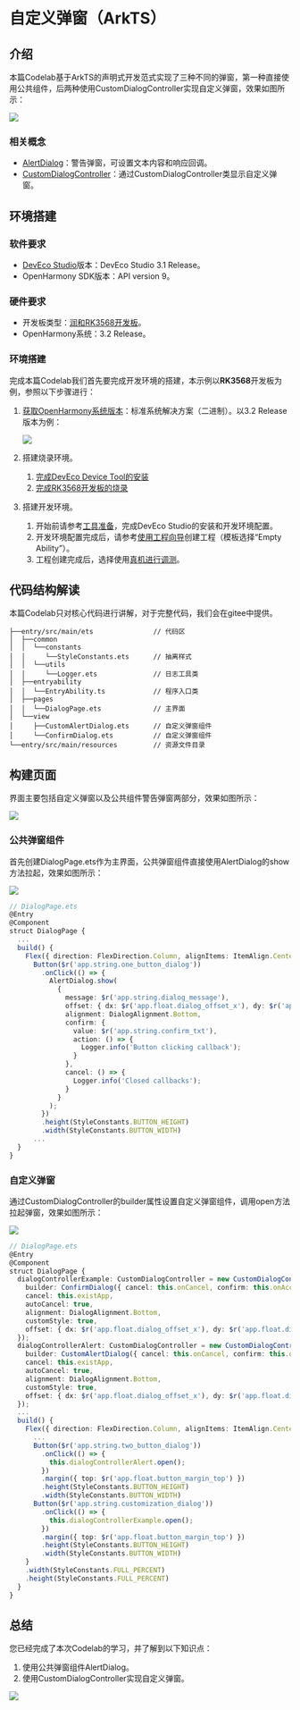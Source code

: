 # 自定义弹窗（ArkTS）

## 介绍

本篇Codelab基于ArkTS的声明式开发范式实现了三种不同的弹窗，第一种直接使用公共组件，后两种使用CustomDialogController实现自定义弹窗，效果如图所示：

![](figures/customdialog.gif)

### 相关概念

-   [AlertDialog](https://gitee.com/openharmony/docs/blob/master/zh-cn/application-dev/reference/arkui-ts/ts-methods-alert-dialog-box.md)：警告弹窗，可设置文本内容和响应回调。
-   [CustomDialogController](https://gitee.com/openharmony/docs/blob/master/zh-cn/application-dev/reference/arkui-ts/ts-methods-custom-dialog-box.md)：通过CustomDialogController类显示自定义弹窗。

## 环境搭建

### 软件要求

-   [DevEco Studio](https://gitee.com/openharmony/docs/blob/master/zh-cn/application-dev/quick-start/start-overview.md#%E5%B7%A5%E5%85%B7%E5%87%86%E5%A4%87)版本：DevEco Studio 3.1 Release。
-   OpenHarmony SDK版本：API version 9。

### 硬件要求

-   开发板类型：[润和RK3568开发板](https://gitee.com/openharmony/docs/blob/master/zh-cn/device-dev/quick-start/quickstart-appendix-rk3568.md)。
-   OpenHarmony系统：3.2 Release。

### 环境搭建

完成本篇Codelab我们首先要完成开发环境的搭建，本示例以**RK3568**开发板为例，参照以下步骤进行：

1. [获取OpenHarmony系统版本](https://gitee.com/openharmony/docs/blob/master/zh-cn/device-dev/get-code/sourcecode-acquire.md#%E8%8E%B7%E5%8F%96%E6%96%B9%E5%BC%8F3%E4%BB%8E%E9%95%9C%E5%83%8F%E7%AB%99%E7%82%B9%E8%8E%B7%E5%8F%96)：标准系统解决方案（二进制）。以3.2 Release版本为例：

   ![](figures/zh-cn_image_0000001569303293.png)

2. 搭建烧录环境。

   1.  [完成DevEco Device Tool的安装](https://gitee.com/openharmony/docs/blob/master/zh-cn/device-dev/quick-start/quickstart-ide-env-win.md)
   2.  [完成RK3568开发板的烧录](https://gitee.com/openharmony/docs/blob/master/zh-cn/device-dev/quick-start/quickstart-ide-3568-burn.md)

3. 搭建开发环境。

   1.  开始前请参考[工具准备](https://gitee.com/openharmony/docs/blob/master/zh-cn/application-dev/quick-start/start-overview.md#%E5%B7%A5%E5%85%B7%E5%87%86%E5%A4%87)，完成DevEco Studio的安装和开发环境配置。
   2.  开发环境配置完成后，请参考[使用工程向导](https://gitee.com/openharmony/docs/blob/master/zh-cn/application-dev/quick-start/start-with-ets-stage.md#创建ets工程)创建工程（模板选择“Empty Ability”）。
   3.  工程创建完成后，选择使用[真机进行调测](https://gitee.com/openharmony/docs/blob/master/zh-cn/application-dev/quick-start/start-with-ets-stage.md#使用真机运行应用)。

## 代码结构解读

本篇Codelab只对核心代码进行讲解，对于完整代码，我们会在gitee中提供。

```
├──entry/src/main/ets               // 代码区
│  ├──common
│  │  └──constants
│  │     └──StyleConstants.ets      // 抽离样式
│  │  └──utils
│  │     └──Logger.ets              // 日志工具类
│  ├──entryability
│  │  └──EntryAbility.ts            // 程序入口类
│  ├──pages
│  │  └──DialogPage.ets	            // 主界面	
│  └──view
│     ├──CustomAlertDialog.ets      // 自定义弹窗组件
│     └──ConfirmDialog.ets          // 自定义弹窗组件
└──entry/src/main/resources         // 资源文件目录
```

## 构建页面

界面主要包括自定义弹窗以及公共组件警告弹窗两部分，效果如图所示：

![](figures/customdialog.gif)

### 公共弹窗组件

首先创建DialogPage.ets作为主界面，公共弹窗组件直接使用AlertDialog的show方法拉起，效果如图所示：

![](figures/自定义弹窗1.gif)

```typescript
// DialogPage.ets
@Entry
@Component
struct DialogPage {
  ...
  build() {
    Flex({ direction: FlexDirection.Column, alignItems: ItemAlign.Center, justifyContent: FlexAlign.Center }) {
      Button($r('app.string.one_button_dialog'))
        .onClick(() => {
          AlertDialog.show(
            {
              message: $r('app.string.dialog_message'),
              offset: { dx: $r('app.float.dialog_offset_x'), dy: $r('app.float.dialog_offset_y') },
              alignment: DialogAlignment.Bottom,
              confirm: {
                value: $r('app.string.confirm_txt'),
                action: () => {
                  Logger.info('Button clicking callback');
                }
              },
              cancel: () => {
                Logger.info('Closed callbacks');
              }
            }
          );
        })
        .height(StyleConstants.BUTTON_HEIGHT)
        .width(StyleConstants.BUTTON_WIDTH)
      ...
  }
}
```

### 自定义弹窗

通过CustomDialogController的builder属性设置自定义弹窗组件，调用open方法拉起弹窗，效果如图所示：

![](figures/自定义弹窗2.gif)

```typescript
// DialogPage.ets
@Entry
@Component
struct DialogPage {
  dialogControllerExample: CustomDialogController = new CustomDialogController({
    builder: ConfirmDialog({ cancel: this.onCancel, confirm: this.onAccept }),
    cancel: this.existApp,
    autoCancel: true,
    alignment: DialogAlignment.Bottom,
    customStyle: true,
    offset: { dx: $r('app.float.dialog_offset_x'), dy: $r('app.float.dialog_offset_y') }
  });
  dialogControllerAlert: CustomDialogController = new CustomDialogController({
    builder: CustomAlertDialog({ cancel: this.onCancel, confirm: this.onAccept }),
    cancel: this.existApp,
    autoCancel: true,
    alignment: DialogAlignment.Bottom,
    customStyle: true,
    offset: { dx: $r('app.float.dialog_offset_x'), dy: $r('app.float.dialog_offset_y') }
  });
  ...
  build() {
    Flex({ direction: FlexDirection.Column, alignItems: ItemAlign.Center, justifyContent: FlexAlign.Center }) {
      ...
      Button($r('app.string.two_button_dialog'))
        .onClick(() => {
          this.dialogControllerAlert.open();
        })
        .margin({ top: $r('app.float.button_margin_top') })
        .height(StyleConstants.BUTTON_HEIGHT)
        .width(StyleConstants.BUTTON_WIDTH)
      Button($r('app.string.customization_dialog'))
        .onClick(() => {
          this.dialogControllerExample.open();
        })
        .margin({ top: $r('app.float.button_margin_top') })
        .height(StyleConstants.BUTTON_HEIGHT)
        .width(StyleConstants.BUTTON_WIDTH)
    }
    .width(StyleConstants.FULL_PERCENT)
    .height(StyleConstants.FULL_PERCENT)
  }
}
```

## 总结

您已经完成了本次Codelab的学习，并了解到以下知识点：

1.  使用公共弹窗组件AlertDialog。
2.  使用CustomDialogController实现自定义弹窗。

![](figures/zh-cn_image_0000001526308396.gif)



